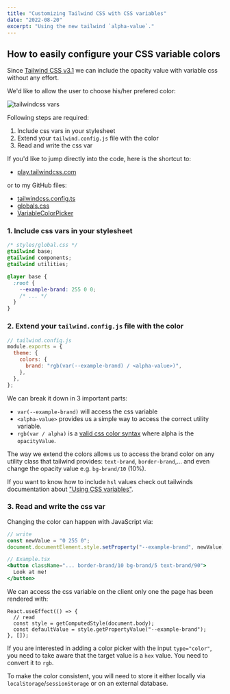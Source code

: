 ```yaml
---
title: "Customizing Tailwind CSS with CSS variables"
date: "2022-08-20"
excerpt: "Using the new tailwind `alpha-value`."
---
```


## How to easily configure your CSS variable colors

Since [Tailwind CSS v3.1](https://tailwindcss.com/blog/tailwindcss-v3-1#easier-css-variable-color-configuration) we can include the opacity value with variable css without any effort.

We'd like to allow the user to choose his/her prefered color:

![tailwindcss vars](/assets/blog/tailwindcss-vars.gif)

Following steps are required:

1. Include css vars in your stylesheet
2. Extend your `tailwind.config.js` file with the color
3. Read and write the css var

If you'd like to jump directly into the code, here is the shortcut to:

- [play.tailwindcss.com](https://play.tailwindcss.com/vuFo3gkTO2)

or to my GitHub files:

- [tailwindcss.config.ts](https://github.com/mxkaske/next-mxkaske/blob/main/apps/web/tailwind.config.js)
- [globals.css](https://github.com/mxkaske/next-mxkaske/blob/main/apps/web/src/styles/globals.css)
- [VariableColorPicker](https://github.com/mxkaske/next-mxkaske/blob/main/apps/web/src/components/examples/VariableColorPicker.tsx)

### 1. Include css vars in your stylesheet

```css
/* styles/global.css */
@tailwind base;
@tailwind components;
@tailwind utilities;

@layer base {
  :root {
    --example-brand: 255 0 0;
    /* ... */
  }
}
```

### 2. Extend your `tailwind.config.js` file with the color

```js
// tailwind.config.js
module.exports = {
  theme: {
    colors: {
      brand: "rgb(var(--example-brand) / <alpha-value>)",
    },
  },
};
```

We can break it down in 3 important parts:

- `var(--example-brand)` will access the css variable
- `<alpha-value>` provides us a simple way to access the correct utility variable.
- `rgb(var / alpha)` is a [valid css color syntax](https://developer.mozilla.org/en-US/docs/Web/CSS/color_value/rgb#syntax) where alpha is the `opacityValue`.

The way we extend the colors allows us to access the brand color on any utility class that tailwind provides: `text-brand`, `border-brand`,... and even change the opacity value e.g. `bg-brand/10` (10%).

If you want to know how to include `hsl` values check out tailwinds documentation about ["Using CSS variables"](https://tailwindcss.com/docs/customizing-colors#using-css-variables).

### 3. Read and write the css var

Changing the color can happen with JavaScript via:

```js
// write
const newValue = "0 255 0";
document.documentElement.style.setProperty("--example-brand", newValue);
```

```jsx
// Example.tsx
<button className="... border-brand/10 bg-brand/5 text-brand/90">
  Look at me!
</button>
```

We can access the css variable on the client only one the page has been rendered with:

```tsx
React.useEffect(() => {
  // read
  const style = getComputedStyle(document.body);
  const defaultValue = style.getPropertyValue("--example-brand");
}, []);
```

If you are interested in adding a color picker with the input `type="color"`, you need to take aware that the target value is a `hex` value. You need to convert it to `rgb`.

To make the color consistent, you will need to store it either locally via `localStorage`/`sessionStorage` or on an external database.
